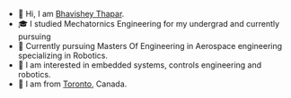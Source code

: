 * 👋 Hi, I am [Bhavishey Thapar](https://bhavisheythapar.com/).
* 🎓 I studied Mechatornics Engineering for my undergrad and currently pursuing 
* 🚀 Currently pursuing Masters Of Engineering in Aerospace engineering specializing in Robotics.
* 👀 I am interested in embedded systems, controls engineering and robotics.
* 🍁 I am from [Toronto](https://www.toronto.ca/), Canada.

<!---
bhavisheythapar/bhavisheythapar is a ✨ special ✨ repository because its `README.md` (this file) appears on your GitHub profile.
You can click the Preview link to take a look at your changes.
--->
